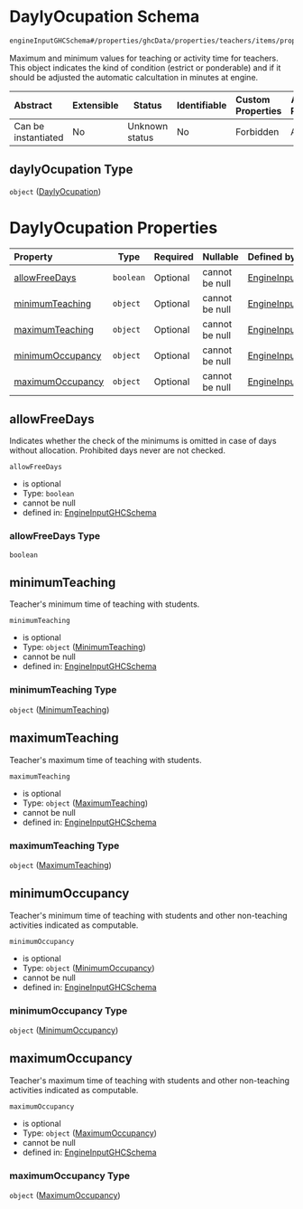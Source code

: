 # DaylyOcupation Schema

```txt
engineInputGHCSchema#/properties/ghcData/properties/teachers/items/properties/settings/items/properties/daylyOcupation
```

Maximum and minimum values for teaching or activity time for teachers. This object indicates the kind of condition (estrict or ponderable) and if it should be adjusted the automatic calcultation in minutes at engine.


| Abstract            | Extensible | Status         | Identifiable | Custom Properties | Additional Properties | Access Restrictions | Defined In                                                         |
| :------------------ | ---------- | -------------- | ------------ | :---------------- | --------------------- | ------------------- | ------------------------------------------------------------------ |
| Can be instantiated | No         | Unknown status | No           | Forbidden         | Allowed               | none                | [ghc.schema.json\*](../out/ghc.schema.json "open original schema") |

## daylyOcupation Type

`object` ([DaylyOcupation](ghc-properties-ghcdata-properties-teachers-teacher-properties-settings-periodsetting-properties-daylyocupation.md))

# DaylyOcupation Properties

| Property                              | Type      | Required | Nullable       | Defined by                                                                                                                                                                                                                                                                                                                 |
| :------------------------------------ | --------- | -------- | -------------- | :------------------------------------------------------------------------------------------------------------------------------------------------------------------------------------------------------------------------------------------------------------------------------------------------------------------------- |
| [allowFreeDays](#allowfreedays)       | `boolean` | Optional | cannot be null | [EngineInputGHCSchema](ghc-properties-ghcdata-properties-teachers-teacher-properties-settings-periodsetting-properties-daylyocupation-properties-allowfreedays.md "engineInputGHCSchema#/properties/ghcData/properties/teachers/items/properties/settings/items/properties/daylyOcupation/properties/allowFreeDays")       |
| [minimumTeaching](#minimumteaching)   | `object`  | Optional | cannot be null | [EngineInputGHCSchema](ghc-properties-ghcdata-properties-teachers-teacher-properties-settings-periodsetting-properties-daylyocupation-properties-minimumteaching.md "engineInputGHCSchema#/properties/ghcData/properties/teachers/items/properties/settings/items/properties/daylyOcupation/properties/minimumTeaching")   |
| [maximumTeaching](#maximumteaching)   | `object`  | Optional | cannot be null | [EngineInputGHCSchema](ghc-properties-ghcdata-properties-teachers-teacher-properties-settings-periodsetting-properties-daylyocupation-properties-maximumteaching.md "engineInputGHCSchema#/properties/ghcData/properties/teachers/items/properties/settings/items/properties/daylyOcupation/properties/maximumTeaching")   |
| [minimumOccupancy](#minimumoccupancy) | `object`  | Optional | cannot be null | [EngineInputGHCSchema](ghc-properties-ghcdata-properties-teachers-teacher-properties-settings-periodsetting-properties-daylyocupation-properties-minimumoccupancy.md "engineInputGHCSchema#/properties/ghcData/properties/teachers/items/properties/settings/items/properties/daylyOcupation/properties/minimumOccupancy") |
| [maximumOccupancy](#maximumoccupancy) | `object`  | Optional | cannot be null | [EngineInputGHCSchema](ghc-properties-ghcdata-properties-teachers-teacher-properties-settings-periodsetting-properties-daylyocupation-properties-maximumoccupancy.md "engineInputGHCSchema#/properties/ghcData/properties/teachers/items/properties/settings/items/properties/daylyOcupation/properties/maximumOccupancy") |

## allowFreeDays

Indicates whether the check of the minimums is omitted in case of days without allocation. Prohibited days never are not checked.


`allowFreeDays`

-   is optional
-   Type: `boolean`
-   cannot be null
-   defined in: [EngineInputGHCSchema](ghc-properties-ghcdata-properties-teachers-teacher-properties-settings-periodsetting-properties-daylyocupation-properties-allowfreedays.md "engineInputGHCSchema#/properties/ghcData/properties/teachers/items/properties/settings/items/properties/daylyOcupation/properties/allowFreeDays")

### allowFreeDays Type

`boolean`

## minimumTeaching

Teacher's minimum time of teaching with students.


`minimumTeaching`

-   is optional
-   Type: `object` ([MinimumTeaching](ghc-properties-ghcdata-properties-teachers-teacher-properties-settings-periodsetting-properties-daylyocupation-properties-minimumteaching.md))
-   cannot be null
-   defined in: [EngineInputGHCSchema](ghc-properties-ghcdata-properties-teachers-teacher-properties-settings-periodsetting-properties-daylyocupation-properties-minimumteaching.md "engineInputGHCSchema#/properties/ghcData/properties/teachers/items/properties/settings/items/properties/daylyOcupation/properties/minimumTeaching")

### minimumTeaching Type

`object` ([MinimumTeaching](ghc-properties-ghcdata-properties-teachers-teacher-properties-settings-periodsetting-properties-daylyocupation-properties-minimumteaching.md))

## maximumTeaching

Teacher's maximum time of teaching with students.


`maximumTeaching`

-   is optional
-   Type: `object` ([MaximumTeaching](ghc-properties-ghcdata-properties-teachers-teacher-properties-settings-periodsetting-properties-daylyocupation-properties-maximumteaching.md))
-   cannot be null
-   defined in: [EngineInputGHCSchema](ghc-properties-ghcdata-properties-teachers-teacher-properties-settings-periodsetting-properties-daylyocupation-properties-maximumteaching.md "engineInputGHCSchema#/properties/ghcData/properties/teachers/items/properties/settings/items/properties/daylyOcupation/properties/maximumTeaching")

### maximumTeaching Type

`object` ([MaximumTeaching](ghc-properties-ghcdata-properties-teachers-teacher-properties-settings-periodsetting-properties-daylyocupation-properties-maximumteaching.md))

## minimumOccupancy

Teacher's minimum time of teaching with students and other non-teaching activities indicated as computable.


`minimumOccupancy`

-   is optional
-   Type: `object` ([MinimumOccupancy](ghc-properties-ghcdata-properties-teachers-teacher-properties-settings-periodsetting-properties-daylyocupation-properties-minimumoccupancy.md))
-   cannot be null
-   defined in: [EngineInputGHCSchema](ghc-properties-ghcdata-properties-teachers-teacher-properties-settings-periodsetting-properties-daylyocupation-properties-minimumoccupancy.md "engineInputGHCSchema#/properties/ghcData/properties/teachers/items/properties/settings/items/properties/daylyOcupation/properties/minimumOccupancy")

### minimumOccupancy Type

`object` ([MinimumOccupancy](ghc-properties-ghcdata-properties-teachers-teacher-properties-settings-periodsetting-properties-daylyocupation-properties-minimumoccupancy.md))

## maximumOccupancy

Teacher's maximum time of teaching with students and other non-teaching activities indicated as computable.


`maximumOccupancy`

-   is optional
-   Type: `object` ([MaximumOccupancy](ghc-properties-ghcdata-properties-teachers-teacher-properties-settings-periodsetting-properties-daylyocupation-properties-maximumoccupancy.md))
-   cannot be null
-   defined in: [EngineInputGHCSchema](ghc-properties-ghcdata-properties-teachers-teacher-properties-settings-periodsetting-properties-daylyocupation-properties-maximumoccupancy.md "engineInputGHCSchema#/properties/ghcData/properties/teachers/items/properties/settings/items/properties/daylyOcupation/properties/maximumOccupancy")

### maximumOccupancy Type

`object` ([MaximumOccupancy](ghc-properties-ghcdata-properties-teachers-teacher-properties-settings-periodsetting-properties-daylyocupation-properties-maximumoccupancy.md))
